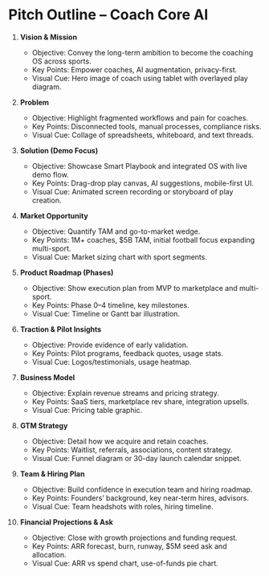 # Pitch Outline – Coach Core AI

1. **Vision & Mission**
   - Objective: Convey the long-term ambition to become the coaching OS across sports.
   - Key Points: Empower coaches, AI augmentation, privacy-first.
   - Visual Cue: Hero image of coach using tablet with overlayed play diagram.

2. **Problem**
   - Objective: Highlight fragmented workflows and pain for coaches.
   - Key Points: Disconnected tools, manual processes, compliance risks.
   - Visual Cue: Collage of spreadsheets, whiteboard, and text threads.

3. **Solution (Demo Focus)**
   - Objective: Showcase Smart Playbook and integrated OS with live demo flow.
   - Key Points: Drag-drop play canvas, AI suggestions, mobile-first UI.
   - Visual Cue: Animated screen recording or storyboard of play creation.

4. **Market Opportunity**
   - Objective: Quantify TAM and go-to-market wedge.
   - Key Points: 1M+ coaches, $5B TAM, initial football focus expanding multi-sport.
   - Visual Cue: Market sizing chart with sport segments.

5. **Product Roadmap (Phases)**
   - Objective: Show execution plan from MVP to marketplace and multi-sport.
   - Key Points: Phase 0–4 timeline, key milestones.
   - Visual Cue: Timeline or Gantt bar illustration.

6. **Traction & Pilot Insights**
   - Objective: Provide evidence of early validation.
   - Key Points: Pilot programs, feedback quotes, usage stats.
   - Visual Cue: Logos/testimonials, usage heatmap.

7. **Business Model**
   - Objective: Explain revenue streams and pricing strategy.
   - Key Points: SaaS tiers, marketplace rev share, integration upsells.
   - Visual Cue: Pricing table graphic.

8. **GTM Strategy**
   - Objective: Detail how we acquire and retain coaches.
   - Key Points: Waitlist, referrals, associations, content strategy.
   - Visual Cue: Funnel diagram or 30-day launch calendar snippet.

9. **Team & Hiring Plan**
   - Objective: Build confidence in execution team and hiring roadmap.
   - Key Points: Founders’ background, key near-term hires, advisors.
   - Visual Cue: Team headshots with roles, hiring timeline.

10. **Financial Projections & Ask**
    - Objective: Close with growth projections and funding request.
    - Key Points: ARR forecast, burn, runway, $5M seed ask and allocation.
    - Visual Cue: ARR vs spend chart, use-of-funds pie chart.
